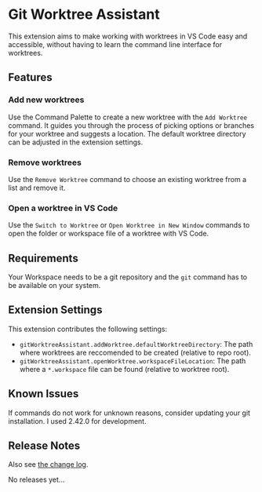 # Git Worktree Assistant

This extension aims to make working with worktrees in VS Code easy and accessible, without having to
learn the command line interface for worktrees.

## Features

### Add new worktrees

Use the Command Palette to create a new worktree with the `Add Worktree` command. It guides you through
the process of picking options or branches for your worktree and suggests a location. The default worktree
directory can be adjusted in the extension settings.

### Remove worktrees

Use the `Remove Worktree` command to choose an existing worktree from a list and remove it.

### Open a worktree in VS Code

Use the `Switch to Worktree` or `Open Worktree in New Window` commands to open the folder or workspace file of a worktree with VS Code.

## Requirements

Your Workspace needs to be a git repository and the `git` command has to be available on your system.

## Extension Settings

This extension contributes the following settings:

- `gitWorktreeAssistant.addWorktree.defaultWorktreeDirectory`: The path where worktrees are reccomended to be created (relative to repo root).
- `gitWorktreeAssistant.openWorktree.workspaceFileLocation`: The path where a `*.workspace` file can be found (relative to worktree root).

## Known Issues

If commands do not work for unknown reasons, consider updating your git installation. I used 2.42.0 for development.

## Release Notes

Also see [the change log](CHANGELOG.md).

No releases yet...

